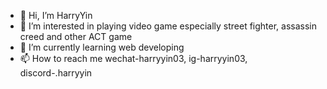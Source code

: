 - 👋 Hi, I’m HarryYin
- 👀 I’m interested in playing video game especially street fighter, assassin creed and other ACT game
- 🌱 I’m currently learning web developing
- 📫 How to reach me wechat-harryyin03, ig-harryyin03, discord-.harryyin

<!---
HarryYin03/HarryYin03 is a ✨ special ✨ repository because its `README.md` (this file) appears on your GitHub profile.
You can click the Preview link to take a look at your changes.
--->
